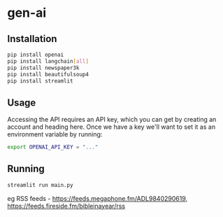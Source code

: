 # gen-ai
## Installation

```bash
pip install openai
pip install langchain[all]
pip install newspaper3k
pip install beautifulsoup4
pip install streamlit
```
## Usage

Accessing the API requires an API key, which you can get by creating an account and heading here. Once we have a key we'll want to set it as an environment variable by running:
```bash
export OPENAI_API_KEY = "..."
```
## Running

```bash
streamlit run main.py
```
eg RSS feeds - https://feeds.megaphone.fm/ADL9840290619, 
               https://feeds.fireside.fm/bibleinayear/rss
